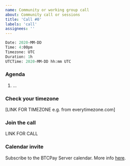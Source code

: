 ```yaml
---
name: Community or working group call
about: Community call or sessions
title: 'Call #0'
labels: 'call'
assignees: ''
---
```

```meta
Date: 2020-MM-DD
Time: 4:00pm
Timezone: UTC
Duration: 1h
UTCTime: 2020-MM-DD hh:mm UTC
```

### Agenda

1. ...

### Check your timezone

[LINK FOR TIMEZONE e.g. from everytimezone.com]

### Join the call

LINK FOR CALL

### Calendar invite

Subscribe to the BTCPay Server calendar. More info [here](https://github.com/btcpayserver/organization#calendar).

